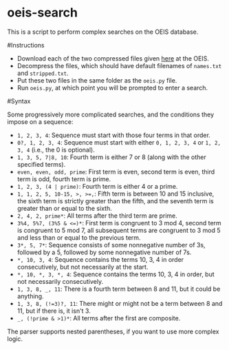 # oeis-search
This is a script to perform complex searches on the OEIS database. 

#Instructions

* Download each of the two compressed files given [here](https://oeis.org/wiki/Welcome#Compressed_Versions) at the OEIS.
* Decompress the files, which should have default filenames of `names.txt` and `stripped.txt`.
* Put these two files in the same folder as the `oeis.py` file.
* Run `oeis.py`, at which point you will be prompted to enter a search. 

#Syntax

Some progressively more complicated searches, and the conditions they impose on a sequence: 

* `1, 2, 3, 4`: Sequence must start with those four terms in that order.
* `0?, 1, 2, 3, 4`: Sequence must start with either `0, 1, 2, 3, 4` or `1, 2, 3, 4` (i.e., the 0 is optional).
* `1, 3, 5, 7|8, 10`: Fourth term is either 7 or 8 (along with the other specified terms).
* `even, even, odd, prime`: First term is even, second term is even, third term is odd, fourth term is prime. 
* `1, 2, 3, (4 | prime)`: Fourth term is either 4 or a prime.
* `1, 1, 2, 5, 10-15, >, >=,`: Fifth term is between 10 and 15 inclusive, the sixth term is strictly greater than the fifth, and the seventh term is greater than or equal to the sixth. 
* `2, 4, 2, prime*`: All terms after the third term are prime.
* `3%4, 5%7, (3%5 & <=)*`: First term is congruent to 3 mod 4, second term is congruent to 5 mod 7, all subsequent terms are congruent to 3 mod 5 and less than or equal to the previous term.
* `3*, 5, 7*`: Sequence consists of some nonnegative number of 3s, followed by a 5, followed by some nonnegative number of 7s. 
* `*, 10, 3, 4`: Sequence contains the terms 10, 3, 4 in order consecutively, but not necessarily at the start. 
* `*, 10, *, 3, *, 4`: Sequence contains the terms 10, 3, 4 in order, but not necessarily consecutively.
* `1, 3, 8, _, 11`: There is a fourth term between 8 and 11, but it could be anything.
* `1, 3, 8, (!=3)?, 11`: There might or might not be a term between 8 and 11, but if there is, it isn't 3.
* `_, (!prime & >1)*`: All terms after the first are composite.

The parser supports nested parentheses, if you want to use more complex logic.

